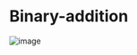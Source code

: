 # Binary-addition
![image](https://user-images.githubusercontent.com/125548724/223347325-f0eb9bf0-fb3d-43a9-beac-85df2c35e8d2.png)
